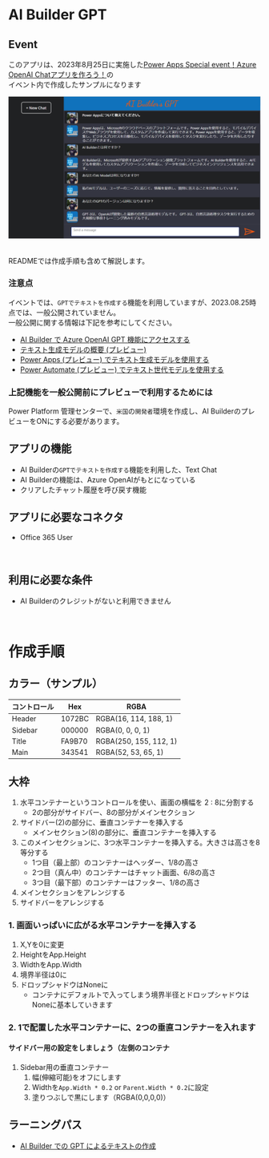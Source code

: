 # AI Builder GPT

## Event
このアプリは、2023年8月25日に実施した[Power Apps Special event！Azure OpenAI Chatアプリを作ろう！](https://gatsuo.connpass.com/event/291029/)の<br>
イベント内で作成したサンプルになります

![完成イメージ](https://github.com/DEmodoriGatsuO/PowerPlatform-Events-Sample/blob/main/01PowerApps-SpecialEvent-AIBuilderGPT/asset/app_image.png)

<br>
READMEでは作成手順も含めて解説します。
<br>

### 注意点
イベントでは、`GPTでテキストを作成する`機能を利用していますが、2023.08.25時点では、一般公開されていません。<br>
一般公開に関する情報は下記を参考にしてください。

 - [AI Builder で Azure OpenAI GPT 機能にアクセスする](https://learn.microsoft.com/ja-jp/power-platform-release-plan/2022wave2/ai-builder/preview-access-openai-gpt-capabilities-ai-builder?source=recommendations)
 - [テキスト生成モデルの概要 (プレビュー)](https://learn.microsoft.com/ja-jp/ai-builder/prebuilt-azure-openai?source=recommendations)
 - [Power Apps (プレビュー) でテキスト生成モデルを使用する](https://learn.microsoft.com/ja-jp/ai-builder/azure-openai-model-papp)
 - [Power Automate (プレビュー) でテキスト世代モデルを使用する](https://learn.microsoft.com/ja-jp/ai-builder/azure-openai-model-pauto)

### 上記機能を一般公開前にプレビューで利用するためには
Power Platform 管理センターで、`米国`の`開発者`環境を作成し、AI BuilderのプレビューをONにする必要があります。

## アプリの機能
 - AI Builderの`GPTでテキストを作成する`機能を利用した、Text Chat
 - AI Builderの機能は、Azure OpenAIがもとになっている
 - クリアしたチャット履歴を呼び戻す機能

## アプリに必要なコネクタ
- Office 365 User
<br>

## 利用に必要な条件
- AI Builderのクレジットがないと利用できません
<br>

# 作成手順
## カラー（サンプル）
|コントロール|Hex|RGBA
|---|---|---
|Header|1072BC|RGBA(16, 114, 188, 1)
|Sidebar|000000|RGBA(0, 0, 0, 1)
|Title|FA9B70|RGBA(250, 155, 112, 1)
|Main|343541|RGBA(52, 53, 65, 1)

## 大枠
1. 水平コンテナーというコントロールを使い、画面の横幅を 2 : 8に分割する
    - 2の部分がサイドバー、8の部分がメインセクション
1. サイドバー(2)の部分に、垂直コンテナーを挿入する
    - メインセクション(8)の部分に、垂直コンテナーを挿入する
3.  このメインセクションに、3つ水平コンテナーを挿入する。大きさは高さを8等分する
    - 1つ目（最上部）のコンテナーはヘッダー、1/8の高さ
    - 2つ目（真ん中）のコンテナーはチャット画面、6/8の高さ
    - 3つ目（最下部）のコンテナーはフッター、1/8の高さ
4. メインセクションをアレンジする
5. サイドバーをアレンジする

### 1. 画面いっぱいに広がる水平コンテナーを挿入する
1. X,Yを0に変更
1. HeightをApp.Height
1. WidthをApp.Width
1. 境界半径は0に
1. ドロップシャドウはNoneに
     - コンテナにデフォルトで入ってしまう境界半径とドロップシャドウはNoneに基本していきます

### 2. 1で配置した水平コンテナーに、2つの垂直コンテナーを入れます
#### サイドバー用の設定をしましょう（左側のコンテナ
1. Sidebar用の垂直コンテナー
    1. 幅(伸縮可能)をオフにします
    1. Widthを`App.Width * 0.2` or `Parent.Width * 0.2`に設定
    1. 塗りつぶしで黒にします（RGBA(0,0,0,0)）





## ラーニングパス
 - [AI Builder での GPT によるテキストの作成](https://learn.microsoft.com/ja-jp/training/modules/ai-builder-text-generation/)

